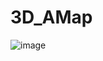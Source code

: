 # 3D_AMap
![image](https://user-images.githubusercontent.com/60031418/191443306-cc8677bb-7053-472b-a3ed-e24ac175e51f.png)

